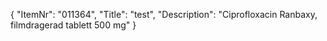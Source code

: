 {
  "ItemNr": "011364",
  "Title": "test",
  "Description": "Ciprofloxacin Ranbaxy, filmdragerad tablett 500 mg"
}